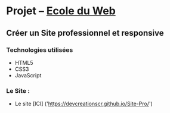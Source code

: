 # Projet – [Ecole du Web]('https://www.ecole-du-web.net/')

## Créer un Site professionnel et responsive 

### Technologies utilisées
 * HTML5
 * CSS3
* JavaScript

### Le Site :

* Le site [ICI] ('https://devcreationscr.github.io/Site-Pro/')
